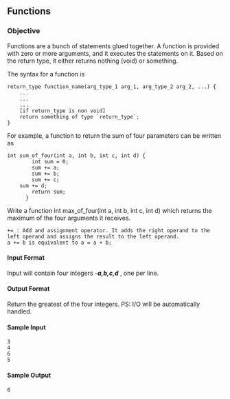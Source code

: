 ## Functions
### Objective
Functions are a bunch of statements glued together. A function is provided with zero or more arguments, and it executes the statements on it. Based on the return type, it either returns nothing (void) or something.

The syntax for a function is

	return_type function_name(arg_type_1 arg_1, arg_type_2 arg_2, ...) {
    	...
    	...
    	...
    	[if return_type is non void]
        return something of type `return_type`;
	}
For example, a function to return the sum of four parameters can be written as

~~~	
int sum_of_four(int a, int b, int c, int d) {
    	int sum = 0;
    	sum += a;
    	sum += b;
    	sum += c;
  	sum += d;
    	return sum;
	  }
~~~
Write a function int max_of_four(int a, int b, int c, int d) which returns the maximum of the four arguments it receives.

	+= : Add and assignment operator. It adds the right operand to the left operand and assigns the result to the left operand.
	a += b is equivalent to a = a + b;
#### Input Format

Input will contain four integers -***a,b,c,d*** , one per line.

#### Output Format

Return the greatest of the four integers.
PS: I/O will be automatically handled.

#### Sample Input

	3
	4
	6
	5
#### Sample Output

	6

